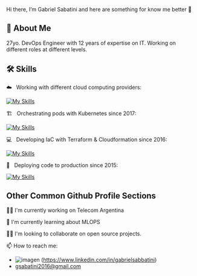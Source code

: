 Hi there, I’m Gabriel Sabatini and here are something for know me better 👋


## 🚀 About Me
27yo. DevOps Engineer with 12 years of expertise on IT. Working on different roles at different levels. 


## 🛠 Skills

 ☁️ &nbsp; Working with different cloud computing providers:

[![My Skills](https://skillicons.dev/icons?i=aws,gcp,azure,digitalocean)](https://skillicons.dev)  

🏗️ &nbsp; Orchestrating pods with Kubernetes since 2017:

[![My Skills](https://skillicons.dev/icons?i=kubernetes,docker)](https://skillicons.dev)  

 💻 &nbsp; Developing IaC with Terraform & Cloudformation since 2016:

[![My Skills](https://skillicons.dev/icons?i=terraform)](https://skillicons.dev) 

🚀 &nbsp; Deploying code to production since 2015:

[![My Skills](https://skillicons.dev/icons?i=gitlab,github,jenkins)](https://skillicons.dev)

## Other Common Github Profile Sections
👩‍💻 I'm currently working on Telecom Argentina

🧠 I'm currently learning about MLOPS

👯‍♀️ I'm looking to collaborate on open source projects.

📫 How to reach me:

- ![imagen](https://github.com/user-attachments/assets/d41dc57b-7ff1-4b19-bd61-fb23e361e9ec) (https://www.linkedin.com/in/gabrielsabbatini)
- gsabatini2016@gmail.com

